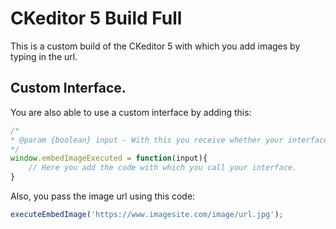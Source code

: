 # CKeditor 5 Build Full
This is a custom build of the CKeditor 5 with which you add images by typing in the url.

## Custom Interface.
You are also able to use a custom interface by adding this:
```javascript
/*
* @param {boolean} input - With this you receive whether your interface is needed.
*/
window.embedImageExecuted = function(input){
	// Here you add the code with which you call your interface.
}
```

Also, you pass the image url using this code:
```javascript
executeEmbedImage('https://www.imagesite.com/image/url.jpg');
```
